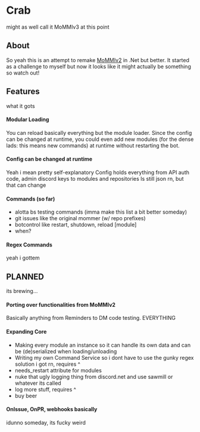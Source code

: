 # Crab
might as well call it MoMMIv3 at this point

## About
So yeah this is an attempt to remake [MoMMIv2](https://github.com/PJB3005/MoMMI) in .Net but better.
It started as a challenge to myself but now it looks like it might actually be something so watch out!

## Features
what it gots
#### Modular Loading
You can reload basically everything but the module loader.
Since the config can be changed at runtime, you could even add new modules (for the dense lads: this means new commands) at runtime without restarting the bot.
#### Config can be changed at runtime
Yeah i mean pretty self-explanatory
Config holds everything from API auth code, admin discord keys to modules and repositories
Is still json rn, but that can change
#### Commands (so far)
- alotta bs testing commands (imma make this list a bit better someday)
- git issues like the original mommer (w/ repo prefixes)
- botcontrol like restart, shutdown, reload [module]
- when?
#### Regex Commands
yeah i gottem

## PLANNED
its brewing...
#### Porting over functionalities from MoMMIv2
Basically anything from Reminders to DM code testing. EVERYTHING
#### Expanding Core
- Making every module an instance so it can handle its own data and can be (de)serialized when loading/unloading
- Writing my own Command Service so i dont have to use the gunky regex solution i got rn, requires ^
- needs_restart attribute for modules
- nuke that ugly logging thing from discord.net and use sawmill or whatever its called
- log more stuff, requires ^
- buy beer
#### OnIssue, OnPR, webhooks basically
idunno someday, its fucky weird
